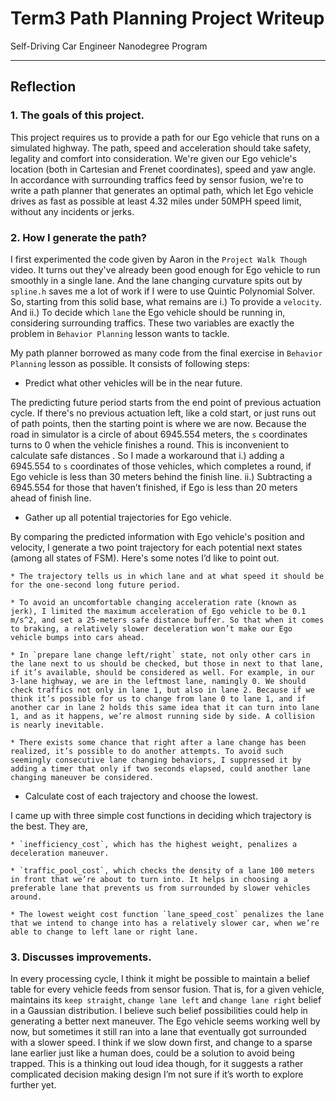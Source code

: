 # Term3 Path Planning Project Writeup
Self-Driving Car Engineer Nanodegree Program

---

## Reflection


### 1. The goals of this project.
This project requires us to provide a path for our Ego vehicle that runs on a simulated highway. The path, speed and acceleration should take safety, legality and comfort into consideration. We're given our Ego vehicle's location (both in Cartesian and Frenet coordinates), speed and yaw angle. In accordance with surrounding traffics feed by sensor fusion, we're to write a path planner that generates an optimal path, which let Ego vehicle drives as fast as possible at least 4.32 miles under 50MPH speed limit, without any incidents or jerks.

### 2. How I generate the path?
I first experimented the code given by Aaron in the `Project Walk Though` video. It turns out they've already been good enough for Ego vehicle to run smoothly in a single lane. And the lane changing curvature spits out by `spline.h` saves me a lot of work if I were to use Quintic Polynomial Solver. So, starting from this solid base, what remains are i.) To provide a `velocity`. And ii.) To decide which `lane` the Ego vehicle should be running in, considering surrounding traffics. These two variables are exactly the problem in `Behavior Planning` lesson wants to tackle.

My path planner borrowed as many code from the final exercise in `Behavior Planning` lesson as possible. It consists of following steps:

  * Predict what other vehicles will be in the near future.

  The predicting future period starts from the end point of previous actuation cycle. If there's no previous actuation left, like a cold start, or just runs out of path points, then the starting point is where we are now.
  Because the road in simulator is a circle of about 6945.554 meters, the `s` coordinates turns to 0 when the vehicle finishes a round. This is inconvenient to calculate safe distances . So I made a workaround that i.) adding a 6945.554 to `s` coordinates of those vehicles, which completes a round, if Ego vehicle is less than 30 meters behind the finish line. ii.) Subtracting a 6945.554 for those that haven’t finished, if Ego is less than 20 meters ahead of finish line.

  * Gather up all potential trajectories for Ego vehicle.

  By comparing the predicted information with Ego vehicle's position and velocity, I generate a two point trajectory for each potential next states (among all states of FSM). Here's some notes I’d like to point out.
  
    * The trajectory tells us in which lane and at what speed it should be for the one-second long future period.
    
    * To avoid an uncomfortable changing acceleration rate (known as jerk), I limited the maximum acceleration of Ego vehicle to be 0.1 m/s^2, and set a 25-meters safe distance buffer. So that when it comes to braking, a relatively slower deceleration won’t make our Ego vehicle bumps into cars ahead.
    
    * In `prepare lane change left/right` state, not only other cars in the lane next to us should be checked, but those in next to that lane, if it’s available, should be considered as well. For example, in our 3-lane highway, we are in the leftmost lane, namingly 0. We should check traffics not only in lane 1, but also in lane 2. Because if we think it’s possible for us to change from lane 0 to lane 1, and if another car in lane 2 holds this same idea that it can turn into lane 1, and as it happens, we’re almost running side by side. A collision is nearly inevitable.
    
    * There exists some chance that right after a lane change has been realized, it’s possible to do another attempts. To avoid such seemingly consecutive lane changing behaviors, I suppressed it by adding a timer that only if two seconds elapsed, could another lane changing maneuver be considered.

  * Calculate cost of each trajectory and choose the lowest.

  I came up with three simple cost functions in deciding which trajectory is the best. They are,
  
    * `inefficiency_cost`, which has the highest weight, penalizes a deceleration maneuver.
	
    * `traffic_pool_cost`, which checks the density of a lane 100 meters in front that we’re about to turn into. It helps in choosing a preferable lane that prevents us from surrounded by slower vehicles around.
	
    * The lowest weight cost function `lane_speed_cost` penalizes the lane that we intend to change into has a relatively slower car, when we’re able to change to left lane or right lane.

### 3. Discusses improvements.
In every processing cycle, I think it might be possible to maintain a belief table for every vehicle feeds from sensor fusion. That is, for a given vehicle, maintains its `keep straight`, `change lane left` and `change lane right` belief in a Gaussian distribution. I believe such belief possibilities could help in generating a better next maneuver.
The Ego vehicle seems working well by now, but sometimes it still ran into a lane that eventually got surrounded with a slower speed. I think if we slow down first, and change to a sparse lane earlier just like a human does, could be a solution to avoid being trapped. This is a thinking out loud idea though, for it suggests a rather complicated decision making design I’m not sure if it’s worth to explore further yet.
